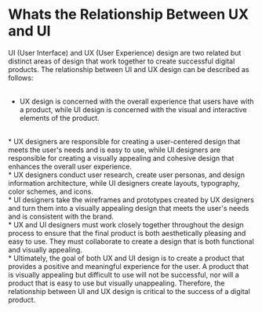 # Whats the Relationship Between UX and UI
<p>
UI (User Interface) and UX (User Experience) design are two related but distinct areas of design that work together to create successful digital products. The relationship between UI and UX design can be described as follows: <br /> <br />

* UX design is concerned with the overall experience that users have with a product, while UI design is concerned with the visual and interactive elements of the product.
<br />
* UX designers are responsible for creating a user-centered design that meets the user's needs and is easy to use, while UI designers are responsible for creating a visually appealing and cohesive design that enhances the overall user experience.<br />
* UX designers conduct user research, create user personas, and design information architecture, while UI designers create layouts, typography, color schemes, and icons.<br />
* UI designers take the wireframes and prototypes created by UX designers and turn them into a visually appealing design that meets the user's needs and is consistent with the brand.<br />
* UX and UI designers must work closely together throughout the design process to ensure that the final product is both aesthetically pleasing and easy to use. They must collaborate to create a design that is both functional and visually appealing.<br />
* Ultimately, the goal of both UX and UI design is to create a product that provides a positive and meaningful experience for the user. A product that is visually appealing but difficult to use will not be successful, nor will a product that is easy to use but visually unappealing. Therefore, the relationship between UI and UX design is critical to the success of a digital product.
</p>
